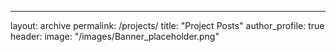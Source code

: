 ---
layout: archive
permalink: /projects/
title: "Project Posts"
author_profile: true
header:
  image: "/images/Banner_placeholder.png"

  
